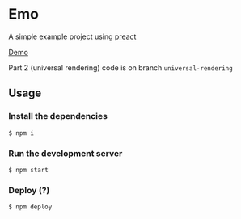 # Emo

A simple example project using [preact](https://preactjs.com)

[Demo](http://wanting-experience.surge.sh/)


Part 2 (universal rendering) code is on branch `universal-rendering`

## Usage

### Install the dependencies

    $ npm i

### Run the development server

    $ npm start
    
### Deploy (?)

    $ npm deploy

